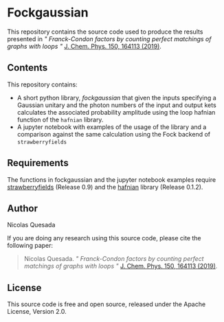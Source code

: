 

#  Fockgaussian

This repository contains the source code used to produce the results presented in *"
Franck-Condon factors by counting perfect matchings of graphs with loops
"* [J. Chem. Phys. 150, 164113 (2019)](https://aip.scitation.org/doi/10.1063/1.5086387).

## Contents

This repository contains:

* A short python library, *fockgaussian* that given the inputs specifying a Gaussian unitary and the photon numbers of the input and output kets calculates the associated probability amplitude using the loop hafnian function of the `hafnian` library.
* A jupyter notebook with examples of the usage of the library and a comparison against the same calculation using the Fock backend of `strawberryfields`

## Requirements

The functions in fockgaussian and the jupyter notebook examples require [strawberryfields](https://github.com/XanaduAI/strawberryfields) (Release 0.9) and the [hafnian](https://github.com/XanaduAI/hafnian) library (Release 0.1.2).

## Author

Nicolas Quesada

If you are doing any research using this source code, please cite the following paper:

> Nicolas Quesada.  *"
Franck-Condon factors by counting perfect matchings of graphs with loops
"* [J. Chem. Phys. 150, 164113 (2019)](https://aip.scitation.org/doi/10.1063/1.5086387).

## License

This source code is free and open source, released under the Apache License, Version 2.0.

